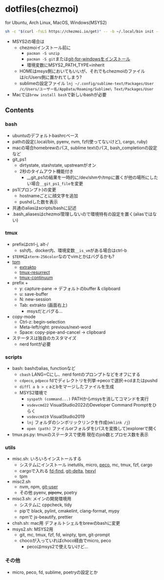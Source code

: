 # dotfiles(chezmoi)

for Ubuntu, Arch Linux, MacOS, Windows(MSYS2)

```bash
sh -c "$(curl -fsLS https://chezmoi.io/get)" -- -b ~/.local/bin init --apply na-trium-144 --destination $HOME
```

* MSYS2の場合は
	* chezmoiインストール前に
		* `pacman -S unzip`
		* `pacman -S git`または[git-for-windowsをインストール](https://github.com/git-for-windows/git/wiki/Install-inside-MSYS2-proper)
		* 環境変数にMSYS2_PATH_TYPE=inherit
	* HOMEはmsys側においてもいいが、それでもchezmoiのファイルは/c/Users側に置かれてしまう?
	* sublimeの設定ファイル `lnj ~/.config/sublime-text/Packages/User /c/Users/ユーザー名/AppData/Roaming/Sublime\ Text/Packages/User`
* Macでは`brew install bash`で新しいbashが必要

## Contents
### bash
* ubuntuのデフォルトbashrcベース
* pathの設定(.local/bin, pyenv, nvm, fzf(使ってないけど), cargo, ruby)
* macの場合homebrewのパス, sublime textのパス, bash_completionの設定など
* git_ps1
	* dirtystate, stashstate, upstreamがオン
	* 2秒のタイムアウト機能付き
		* __git_ps1の結果を一時的に/dev/shmや/tmpに置くが他の場所にしたい場合`__git_ps1_file`を変更
* ps1(プロンプト)の変更
	* hostnameごとに顔文字を追加
	* pushdした数を表示
* 共通のaliasはscripts/bashに記述
* .bash_aliasesはchezmoi管理しないので環境特有の設定を置く(aliasではない)

### tmux
* prefixはctrl-j, alt-/
	* ssh内、docker内、環境変数`__is_vm`がある場合はctrl-b
* `$TERM`は`xterm-256color`なのでvimとかはバグるかも?
* [tpm](https://github.com/tmux-plugins/tpm)
	* [extrakto](https://github.com/laktak/extrakto)
	* [tmux-resurrect](https://github.com/tmux-plugins/tmux-resurrect)
	* [tmux-continuum](https://github.com/tmux-plugins/tmux-continuum)
* prefix +
	* y: capture-pane → デフォルトのbuffer & clipboard
	* u: save-buffer
	* N: new-session
	* Tab: extrakto (画面右上)
		* msysだとバグる...
* copy-mode
	* Ctrl-z: begin-selection
	* Meta-left/right: previous/next-word
	* Space: copy-pipe-and-cancel → clipboard
* ステータスは独自のカスタマイズ
	* nerd fontが必要

### scripts
* bash: bashのalias, functionなど
	* `cbash` LANG=Cにし、nerd fontのプロンプトなどをオフにする
	* `cdpeco`, `pdpeco` fdでディレクトリを列挙→pecoで選択→cdまたはpushd
	* `diffl a b > c` aとbをマージしたファイルを生成 
	* MSYS2環境で
		* `syspath (command...)` PATHからmsysを消してコマンドを実行
		* `vsdevcmd22` VisualStudio2022のDeveloper Command Promptをひらく
		* `vsdevcmd19` VisualStudio2019
		* `lnj` フォルダのシンボリックリンクを作成(`mklink /j`)
		* `open (path)` ファイルorフォルダを(パスを変換して)explorerで開く
* tmux.ps.py: tmuxのステータスで使用 現在のjob数とプロセス数を表示

### utils
* misc.sh: いろいろインストールする
	* システムにインストール inetutils, micro, [peco](https://github.com/peco/peco), mc, tmux, fzf, cargo
	* cargoで入れる [fd-find](https://github.com/sharkdp/fd), [git-delta](https://github.com/dandavison/delta), [hexyl](https://github.com/sharkdp/hexyl)
	* tpm
* misc2.sh
	* nvm, npm, [git-user](https://github.com/geongeorge/Git-User-Switch)
	* その他 pyenv, ~~pipenv~~, poetry
* misc3.sh: メインの開発環境用
	* システムに cppcheck, tidy
	* pipで black, pylint, cmakelint, clang-format, mypy
	* npmで js-beautify, prettier
* chsh.sh: mac用 デフォルトシェルをbrewのbashに変更
* msys2.sh: MSYS2用
	* git, mc, tmux, fzf, fd, winpty, tpm, git-prompt
	* chocoが入っていればchoco経由でmicro, peco
		* pecoはmsys2で使えないけど...

### その他
* micro, peco, fd, sublime, poetryの設定とか
